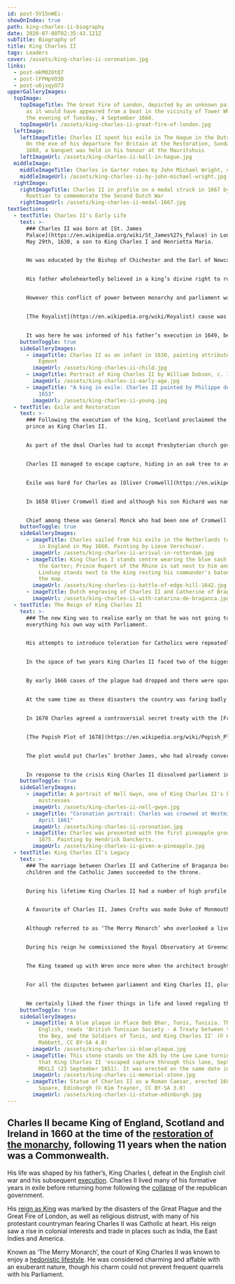 ```yaml
---
id: post-5V15nWEi-
showOnIndex: true
path: king-charles-ii-biography
date: 2020-07-08T02:35:43.121Z
subTitle: Biography of
title: King Charles II
tags: Leaders
cover: /assets/king-charles-ii-coronation.jpg
links:
  - post-mkMO2OtQ7
  - post-lFPHpVO3D
  - post-u6jxqyO73
upperGalleryImages:
  topImage:
    topImageTitle: The Great Fire of London, depicted by an unknown painter (1675),
      as it would have appeared from a boat in the vicinity of Tower Wharf on
      the evening of Tuesday, 4 September 1666.
    topImageUrl: /assets/king-charles-ii-great-fire-of-london.jpg
  leftImage:
    leftImageTitle: Charles II spent his exile in The Hague in the Dutch Republic.
      On the eve of his departure for Britain at the Restoration, Sunday 30 May
      1660, a banquet was held in his honour at the Mauritshuis
    leftImageUrl: /assets/king-charles-ii-ball-in-hague.jpg
  middleImage:
    middleImageTitle: Charles in Garter robes by John Michael Wright, c. 1660–1665
    middleImageUrl: /assets/king-charles-ii-by-john-michael-wright.jpg
  rightImage:
    rightImageTitle: Charles II in profile on a medal struck in 1667 by John
      Roettier to commemorate the Second Dutch War
    rightImageUrl: /assets/king-charles-ii-medal-1667.jpg
textSections:
  - textTitle: Charles II's Early Life
    text: >-
      ### Charles II was born at [St. James
      Palace](https://en.wikipedia.org/wiki/St_James%27s_Palace) in London on
      May 29th, 1630, a son to King Charles I and Henrietta Maria.


      He was educated by the Bishop of Chichester and the Earl of Newcastle in an early childhood which befitted a King’s son and was given the title of Prince of Wales when aged eight. However political unrest was already brewing and when the civil war began in 1642 his formal education came to an abrupt end.


      His father wholeheartedly believed in a king’s divine right to rule, something his son would also believe as King Charles II.


      However this conflict of power between monarchy and parliament was to spill over on to the battlefield in a civil war, which over a series of engagements was to last nine years. The young Charles was to support his father against the Parliamentary forces and when still only 14 years of age was made nominal commander of the English forces in the West country.


      [The Royalist](https://en.wikipedia.org/wiki/Royalist) cause was all but lost in 1645 and as heir to the throne young Charles was helped to flee the country. He joined his mother in France via the Scilly Isles and Jersey, before taking up residence at The Hague in the Netherlands.


      It was here he was informed of his father’s execution in 1649, before one more plot was hatched to try and save the embattled monarchy.
    buttonToggle: true
    sideGalleryImages:
      - imageTitle: Charles II as an infant in 1630, painting attributed to Justus van
          Egmont
        imageUrl: /assets/king-charles-ii-child.jpg
      - imageTitle: Portrait of King Charles II by William Dobson, c. 1642 or 1643
        imageUrl: /assets/king-charles-ii-early-age.jpg
      - imageTitle: "A king in exile: Charles II painted by Philippe de Champaigne, c.
          1653"
        imageUrl: /assets/king-charles-ii-young.jpg
  - textTitle: Exile and Restoration
    text: >-
      ### Following the execution of the king, Scotland proclaimed the exiled
      prince as King Charles II.


      As part of the deal Charles had to accept Presbyterian church governance in the British Isles and in 1650 he landed in Scotland from where he led an invading force across the border in to England. However, their defeat at the [Battle of Worcester](https://en.wikipedia.org/wiki/Battle_of_Worcester) in 1651 by Oliver Cromwell’s [Parliamentary army](https://en.wikipedia.org/wiki/New_Model_Army) signalled the end of the civil war.


      Charles II managed to escape capture, hiding in an oak tree to avoid Roundhead troops according to folklore, before returning to exile with the help of subjects who remained loyal to the crown.


      Exile was hard for Charles as [Oliver Cromwell](https://en.wikipedia.org/wiki/Oliver_Cromwell), Lord Protector of the newly formed Commonwealth, put pressure on those looking to host the exiled king in waiting. He initially joined his mother in Paris, before moving to Cologne for diplomatic reasons and then Bruges in the Spanish Netherlands, as Charles increasingly looked to Spain for help in winning back his crown.


      In 1658 Oliver Cromwell died and although his son Richard was named Lord Protector he lacked his father’s authority. As a power struggle developed within England which threatened to return the country to turmoil, many saw the return of the monarchy as the only chance to bring peace and stability back to the nation.


      Chief among these was General Monck who had been one of Cromwell’s leading Generals. In 1660, with the help of chief adviser Edward Hyde, Charles issued the Declaration of Breda in which he promised a pardon for crimes committed during the civil war to those who now recognised him as King. In May 1660 Charles II was proclaimed King and on 30th May he entered London, five days after landing back in England at Dover.
    buttonToggle: true
    sideGalleryImages:
      - imageTitle: Charles sailed from his exile in the Netherlands to his restoration
          in England in May 1660. Painting by Lieve Verschuier.
        imageUrl: /assets/king-charles-ii-arrival-in-rotterdam.jpg
      - imageTitle: King Charles I stands centre wearing the blue sash of the Order of
          the Garter; Prince Rupert of the Rhine is sat next to him and Lord
          Lindsey stands next to the king resting his commander's baton against
          the map.
        imageUrl: /assets/king-charles-ii-battle-of-edge-hill-1642.jpg
      - imageTitle: Dutch engraving of Charles II and Catherine of Braganza
        imageUrl: /assets/king-charles-ii-with-catarina-de-braganca.jpg
  - textTitle: The Reign of King Charles II
    text: >-
      ### The new King was to realise early on that he was not going to get
      everything his own way with Parliament.


      His attempts to introduce toleration for Catholics were repeatedly rebuffed and indeed the Clarendon Code was passed which discouraged non-conformity to the Church of England. Suspicions about Charles II being an uncommitted Anglican dogged his reign and were not helped by his marriage in 1662 to the catholic [Catherine of Braganza](https://en.wikipedia.org/wiki/Catherine_of_Braganza) as part of an alliance with Portugal.


      In the space of two years King Charles II faced two of the biggest challenges of his reign. The year 1665 saw the [Great Plague of London](https://en.wikipedia.org/wiki/Great_Plague_of_London) decimate the city, with death tolls of up to 7000 every week as the disease spread without means of control. The King and his family escaped London, ultimately taking up residence in Oxford.


      By early 1666 cases of the plague had dropped and there were sporadic outbursts until the second disaster struck the city in September that year. [The Great Fire of London](https://en.wikipedia.org/wiki/Great_Fire_of_London) destroyed a huge swathe of London, including St Paul’s Cathedral, but is also often seen as the end point to the Great Plague. King Charles II and his brother James were highly visible for this tragedy, riding around the stricken city organising the response on the ground.


      At the same time as these disasters the country was faring badly in the [Anglo-Dutch war](https://en.wikipedia.org/wiki/Anglo-Dutch_Wars). The Dutch victory included a demoralising raid on [Chatham Dockyard](https://en.wikipedia.org/wiki/Chatham_Dockyard) to attack the anchored British fleet.


      In 1670 Charles agreed a controversial secret treaty with the [French king Louis XIV](https://en.wikipedia.org/wiki/Louis_XIV_of_France), where he agreed to convert to Catholicism and support the French war effort against the Dutch in return for financial assistance which would help him in his dealings with Parliament. Although Charles ensured the terms remained secret and only converted on his deathbed, it was still a clause the French King could hold over him for influence.


      [The Popish Plot of 1678](https://en.wikipedia.org/wiki/Popish_Plot) ramped up the pressure on a King whose religious inclinations were already doubted by many of his subjects. Based around a Catholic plot to kill the King, allegedly uncovered by [Titus Oates](https://en.wikipedia.org/wiki/Titus_Oates), a former Anglican Cleric, it was all complete fiction which all too easily tapped in to a population’s anti-catholic sentiment.


      The plot would put Charles’ brother James, who had already converted to the Catholic church, on the throne. It triggered the exclusion crisis as parliament looked to exclude James from the succession.


      In response to the crisis King Charles II dissolved parliament in 1681 and ruled the nation for the remainder of his reign as an absolute monarch. He died on February 6th 1685 at Whitehall Palace in London, converting to Catholicism on his death bed, to be succeeded by his brother James.
    buttonToggle: true
    sideGalleryImages:
      - imageTitle: A portrait of Nell Gwyn, one of King Charles II's high profile
          mistresses
        imageUrl: /assets/king-charles-ii-nell-gwyn.jpg
      - imageTitle: "Coronation portrait: Charles was crowned at Westminster Abbey on 23
          April 1661"
        imageUrl: /assets/king-charles-ii-coronation.jpg
      - imageTitle: Charles was presented with the first pineapple grown in England in
          1675. Painting by Hendrick Danckerts.
        imageUrl: /assets/king-charles-ii-given-a-pineapple.jpg
  - textTitle: King Charles II's Legacy
    text: >-
      ### The marriage between Charles II and Catherine of Braganza bore no
      children and the Catholic James succeeded to the throne.


      During his lifetime King Charles II had a number of high profile mistresses including Lucy Walter, Barbara Villiers, Louise de Keroualle and Nell Gwyn. He fathered many children through these affairs, but only one, [James Crofts](https://en.wikipedia.org/wiki/James_Scott,_1st_Duke_of_Monmouth), was to become involved in the world of politics.


      A favourite of Charles II, James Crofts was made Duke of Monmouth in 1663. As a protestant Monmouth was a strong opponent of James’ succession to the throne and led an unsuccessful rebellion in 1685. However the daughters of James had been raised as Anglican on the wishes of King Charles II and the eldest, Mary, was married to the Protestant [William of Orange](https://en.wikipedia.org/wiki/William_III_of_England) in 1677. The Glorious Revolution of 1689 saw William and Mary crowned joint monarchs after invading England in 1688, which saw James flee abroad.


      Although referred to as ‘The Merry Monarch’ who overlooked a lively court which indulged in pleasure at every opportunity, King Charles II was also a patron of the arts and took an interest in science.


      During his reign he commissioned the Royal Observatory at Greenwich and supported the [Royal Society](https://en.wikipedia.org/wiki/Royal_Society), giving it royal approval in 1663. A notable achievement of the reign of King Charles II was the rebuilding of London following the Great Fire in 1665, in which Christopher Wren oversaw much of the process including the later design and rebuilding of St. Paul’s Cathedral.


      The King teamed up with Wren once more when the architect brought to life the monarch’s wish for a hospital for veteran soldiers. A royal warrant was issued in 1681 to build the [Royal Hospital Chelsea](https://en.wikipedia.org/wiki/Royal_Hospital_Chelsea), a project which was completed in 1692. The Chelsea Pensioners remain well known across the world and a statue of the king which was commissioned around the same time still stands in the hospital grounds today.


      For all the disputes between parliament and King Charles II, plus his subjects concern over his religious toleration, he is viewed as a generally popular King having brought stability back to the country after the collapse of the Commonwealth.


      He certainly liked the finer things in life and loved regaling the tale of his escape following the battle of Worcester, particularly revelling in how he was able to easily disguise himself and pass as a common man. King Charles II was buried in Westminster Abbey in a ceremony which was low-key, possibly due to his death bed conversion to the Catholic church. A life size wax effigy was made of the King in 1686 and is displayed in the Islip chapel.
    buttonToggle: true
    sideGalleryImages:
      - imageTitle: A blue plaque in Place Beb Bhar, Tunis, Tunisia. The text, in
          English, reads 'British Tunisian Society - A Treaty between the Dey,
          the Bey, and the Soldiers of Tunis, and King Charles II' (© Andy
          Mabbett, CC BY-SA 4.0)
        imageUrl: /assets/king-charles-ii-blue-plaque.jpg
      - imageTitle: This stone stands on the A35 by the Lee Lane turning, and explains
          that King Charles II 'escaped capture through this lane, Sept. XXIII
          MDCLI (23 September 1651). It was erected on the same date in 1901.
        imageUrl: /assets/king-charles-ii-memorial-stone.jpg
      - imageTitle: Statue of Charles II as a Roman Caesar, erected 1685, Parliament
          Square, Edinburgh (© Kim Traynor, CC BY-SA 3.0)
        imageUrl: /assets/king-charles-ii-statue-edinburgh.jpg
---
```

## Charles II became King of England, Scotland and Ireland in 1660 at the time of the [restoration of the monarchy](/british-history-timeline#6), following 11 years when the nation was a Commonwealth.

His life was shaped by his father’s, King Charles I, defeat in the English civil war and his subsequent [execution](/king-charles-ii-biography#1). Charles II lived many of his formative years in exile before returning home following the [collapse](/king-charles-ii-biography#2) of the republican government.

His [reign as King](/king-charles-ii-biography#3) was marked by the disasters of the Great Plague and the Great Fire of London, as well as religious distrust, with many of his protestant countryman fearing Charles II was Catholic at heart. His reign saw a rise in colonial interests and trade in places such as India, the East Indies and America.

Known as ‘The Merry Monarch’, the court of King Charles II was known to enjoy a [hedonistic lifestyle](/king-charles-ii-biography#4). He was considered charming and affable with an exuberant nature, though his charm could not prevent frequent quarrels with his Parliament.